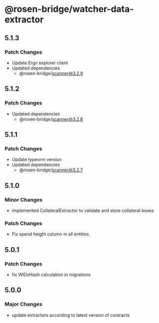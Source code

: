 # @rosen-bridge/watcher-data-extractor

## 5.1.3

### Patch Changes

- Update Ergo explorer client
- Updated dependencies
  - @rosen-bridge/scanner@3.2.9

## 5.1.2

### Patch Changes

- Updated dependencies
  - @rosen-bridge/scanner@3.2.8

## 5.1.1

### Patch Changes

- Update typeorm version
- Updated dependencies
  - @rosen-bridge/scanner@3.2.7

## 5.1.0

### Minor Changes

- implemented CollateralExtractor to validate and store collateral boxes

### Patch Changes

- Fix spend height column in all entities

## 5.0.1

### Patch Changes

- fix WIDsHash calculation in migrations

## 5.0.0

### Major Changes

- update extractors according to latest version of contracts
